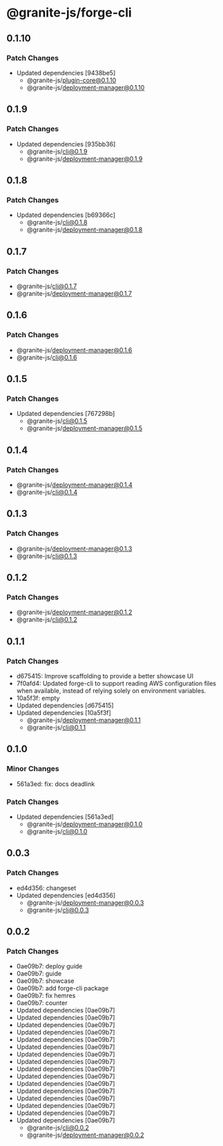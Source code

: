 # @granite-js/forge-cli

## 0.1.10

### Patch Changes

- Updated dependencies [9438be5]
  - @granite-js/plugin-core@0.1.10
  - @granite-js/deployment-manager@0.1.10

## 0.1.9

### Patch Changes

- Updated dependencies [935bb36]
  - @granite-js/cli@0.1.9
  - @granite-js/deployment-manager@0.1.9

## 0.1.8

### Patch Changes

- Updated dependencies [b69366c]
  - @granite-js/cli@0.1.8
  - @granite-js/deployment-manager@0.1.8

## 0.1.7

### Patch Changes

- @granite-js/cli@0.1.7
- @granite-js/deployment-manager@0.1.7

## 0.1.6

### Patch Changes

- @granite-js/deployment-manager@0.1.6
- @granite-js/cli@0.1.6

## 0.1.5

### Patch Changes

- Updated dependencies [767298b]
  - @granite-js/cli@0.1.5
  - @granite-js/deployment-manager@0.1.5

## 0.1.4

### Patch Changes

- @granite-js/deployment-manager@0.1.4
- @granite-js/cli@0.1.4

## 0.1.3

### Patch Changes

- @granite-js/deployment-manager@0.1.3
- @granite-js/cli@0.1.3

## 0.1.2

### Patch Changes

- @granite-js/deployment-manager@0.1.2
- @granite-js/cli@0.1.2

## 0.1.1

### Patch Changes

- d675415: Improve scaffolding to provide a better showcase UI
- 7f0afd4: Updated forge-cli to support reading AWS configuration files when available, instead of relying solely on environment variables.
- 10a5f3f: empty
- Updated dependencies [d675415]
- Updated dependencies [10a5f3f]
  - @granite-js/deployment-manager@0.1.1
  - @granite-js/cli@0.1.1

## 0.1.0

### Minor Changes

- 561a3ed: fix: docs deadlink

### Patch Changes

- Updated dependencies [561a3ed]
  - @granite-js/deployment-manager@0.1.0
  - @granite-js/cli@0.1.0

## 0.0.3

### Patch Changes

- ed4d356: changeset
- Updated dependencies [ed4d356]
  - @granite-js/deployment-manager@0.0.3
  - @granite-js/cli@0.0.3

## 0.0.2

### Patch Changes

- 0ae09b7: deploy guide
- 0ae09b7: guide
- 0ae09b7: showcase
- 0ae09b7: add forge-cli package
- 0ae09b7: fix hemres
- 0ae09b7: counter
- Updated dependencies [0ae09b7]
- Updated dependencies [0ae09b7]
- Updated dependencies [0ae09b7]
- Updated dependencies [0ae09b7]
- Updated dependencies [0ae09b7]
- Updated dependencies [0ae09b7]
- Updated dependencies [0ae09b7]
- Updated dependencies [0ae09b7]
- Updated dependencies [0ae09b7]
- Updated dependencies [0ae09b7]
- Updated dependencies [0ae09b7]
- Updated dependencies [0ae09b7]
- Updated dependencies [0ae09b7]
- Updated dependencies [0ae09b7]
- Updated dependencies [0ae09b7]
- Updated dependencies [0ae09b7]
  - @granite-js/cli@0.0.2
  - @granite-js/deployment-manager@0.0.2
